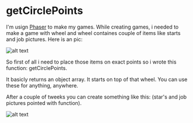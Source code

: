 # getCirclePoints

I'm usign [Phaser](https://github.com/photonstorm/phaser) to make my games. While creating games, i needed to make a game with wheel and wheel containes couple of items like starts and job pictures. Here is an pic: 

![alt text](https://github.com/halilcakarr/getCirclePoints/blob/master/points.png)

So first of all i need to place those items on exact points so i wrote this function: getCirclePoints.

It basicly returns an object array. It starts on top of that wheel. You can use these for anything, anywhere.

After a couple of tweeks you can create something like this: (star's and job pictures pointed with function).

![alt text](https://github.com/halilcakarr/getCirclePoints/blob/master/wheel.png)
